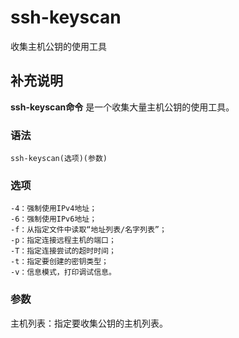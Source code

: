 ssh-keyscan
===

收集主机公钥的使用工具

## 补充说明

**ssh-keyscan命令** 是一个收集大量主机公钥的使用工具。

### 语法  

```
ssh-keyscan(选项)(参数)
```

### 选项  

```
-4：强制使用IPv4地址；
-6：强制使用IPv6地址；
-f：从指定文件中读取“地址列表/名字列表”；
-p：指定连接远程主机的端口；
-T：指定连接尝试的超时时间；
-t：指定要创建的密钥类型；
-v：信息模式，打印调试信息。
```

### 参数  

主机列表：指定要收集公钥的主机列表。


<!-- Linux命令行搜索引擎：https://jaywcjlove.github.io/linux-command/ -->
